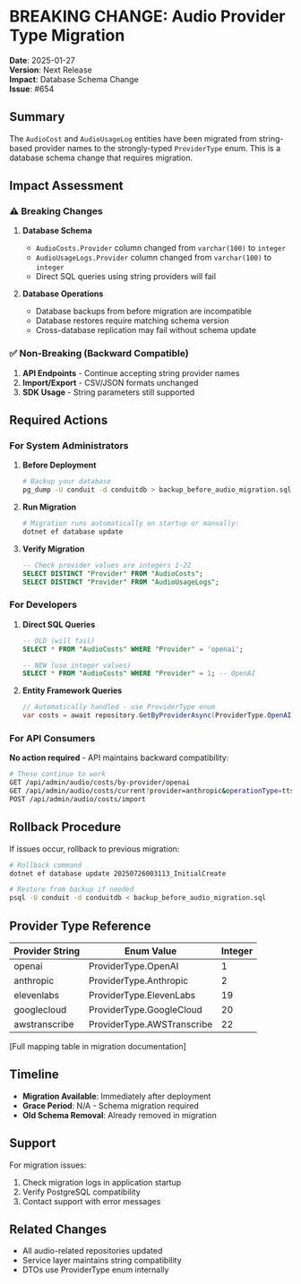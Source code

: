 # BREAKING CHANGE: Audio Provider Type Migration

**Date**: 2025-01-27  
**Version**: Next Release  
**Impact**: Database Schema Change  
**Issue**: #654

## Summary

The `AudioCost` and `AudioUsageLog` entities have been migrated from string-based provider names to the strongly-typed `ProviderType` enum. This is a database schema change that requires migration.

## Impact Assessment

### ⚠️ Breaking Changes

1. **Database Schema**
   - `AudioCosts.Provider` column changed from `varchar(100)` to `integer`
   - `AudioUsageLogs.Provider` column changed from `varchar(100)` to `integer`
   - Direct SQL queries using string providers will fail

2. **Database Operations**
   - Database backups from before migration are incompatible
   - Database restores require matching schema version
   - Cross-database replication may fail without schema update

### ✅ Non-Breaking (Backward Compatible)

1. **API Endpoints** - Continue accepting string provider names
2. **Import/Export** - CSV/JSON formats unchanged
3. **SDK Usage** - String parameters still supported

## Required Actions

### For System Administrators

1. **Before Deployment**
   ```bash
   # Backup your database
   pg_dump -U conduit -d conduitdb > backup_before_audio_migration.sql
   ```

2. **Run Migration**
   ```bash
   # Migration runs automatically on startup or manually:
   dotnet ef database update
   ```

3. **Verify Migration**
   ```sql
   -- Check provider values are integers 1-22
   SELECT DISTINCT "Provider" FROM "AudioCosts";
   SELECT DISTINCT "Provider" FROM "AudioUsageLogs";
   ```

### For Developers

1. **Direct SQL Queries**
   ```sql
   -- OLD (will fail)
   SELECT * FROM "AudioCosts" WHERE "Provider" = 'openai';
   
   -- NEW (use integer values)
   SELECT * FROM "AudioCosts" WHERE "Provider" = 1; -- OpenAI
   ```

2. **Entity Framework Queries**
   ```csharp
   // Automatically handled - use ProviderType enum
   var costs = await repository.GetByProviderAsync(ProviderType.OpenAI);
   ```

### For API Consumers

**No action required** - API maintains backward compatibility:

```bash
# These continue to work
GET /api/admin/audio/costs/by-provider/openai
GET /api/admin/audio/costs/current?provider=anthropic&operationType=tts
POST /api/admin/audio/costs/import
```

## Rollback Procedure

If issues occur, rollback to previous migration:

```bash
# Rollback command
dotnet ef database update 20250726003113_InitialCreate

# Restore from backup if needed
psql -U conduit -d conduitdb < backup_before_audio_migration.sql
```

## Provider Type Reference

| Provider String | Enum Value | Integer |
|----------------|------------|---------|
| openai | ProviderType.OpenAI | 1 |
| anthropic | ProviderType.Anthropic | 2 |
| elevenlabs | ProviderType.ElevenLabs | 19 |
| googlecloud | ProviderType.GoogleCloud | 20 |
| awstranscribe | ProviderType.AWSTranscribe | 22 |

[Full mapping table in migration documentation]

## Timeline

- **Migration Available**: Immediately after deployment
- **Grace Period**: N/A - Schema migration required
- **Old Schema Removal**: Already removed in migration

## Support

For migration issues:
1. Check migration logs in application startup
2. Verify PostgreSQL compatibility
3. Contact support with error messages

## Related Changes

- All audio-related repositories updated
- Service layer maintains string compatibility
- DTOs use ProviderType enum internally